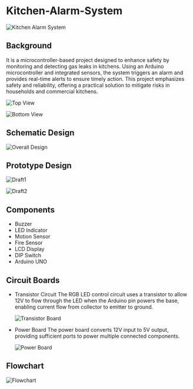 # Kitchen-Alarm-System
![Kitchen Alarm System](https://github.com/user-attachments/assets/f2084811-0deb-4fd4-b3c3-37aeb96948fb)


## Background
It is a microcontroller-based project designed to enhance safety by monitoring and detecting gas leaks in kitchens. Using an Arduino microcontroller and integrated sensors, the system triggers an alarm and provides real-time alerts to ensure timely action. This project emphasizes safety and reliability, offering a practical solution to mitigate risks in households and commercial kitchens.

![Top View](https://github.com/user-attachments/assets/85fa7a92-8a03-4d3d-b724-53a156463879)

![Bottom View](https://github.com/user-attachments/assets/281dd17e-3e72-46e7-8c5f-8adb9d7f2ce9)


## Schematic Design
![Overall Design](https://github.com/user-attachments/assets/bc089bd8-914a-44bf-bcdb-79b0df21de0d)



## Prototype Design
![Draft1](https://github.com/user-attachments/assets/9d1a4469-911d-407a-bff8-bda4b46abaa1)

![Draft2](https://github.com/user-attachments/assets/17250bc0-2b75-4de9-a0d4-85717c9cd354)


## Components
- Buzzer
- LED Indicator
- Motion Sensor
- Fire Sensor
- LCD Display
- DIP Switch
- Arduino UNO


## Circuit Boards
- Transistor Circuit
  The RGB LED control circuit uses a transistor to allow 12V to flow through the LED when the Arduino pin powers the base, enabling current flow from collector to emitter to ground.

  ![Transistor Board](https://github.com/user-attachments/assets/805c0400-75f7-432d-ab18-48e6afae2285)


- Power Board
  The power board converts 12V input to 5V output, providing sufficient ports to power multiple connected components.

  ![Power Board](https://github.com/user-attachments/assets/a1ba7fc6-2569-4d05-be07-854ab47eb417)



## Flowchart
![Flowchart](https://github.com/user-attachments/assets/92db8890-22bc-4b86-bbcb-aa01479faf5b)


